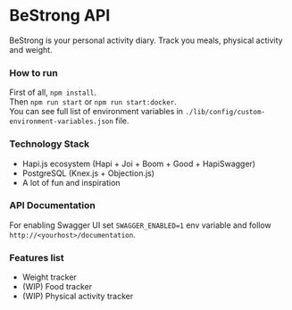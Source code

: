 # BeStrong API
BeStrong is your personal activity diary. Track you meals, physical activity and weight.

### How to run
First of all, `npm install`.  
Then `npm run start` or `npm run start:docker`.  
You can see full list of environment variables in `./lib/config/custom-environment-variables.json` file.

### Technology Stack
- Hapi.js ecosystem (Hapi + Joi + Boom + Good + HapiSwagger)
- PostgreSQL (Knex.js + Objection.js)
- A lot of fun and inspiration

### API Documentation
For enabling Swagger UI set `SWAGGER_ENABLED=1` env variable and follow `http://<yourhost>/documentation`.

### Features list
- Weight tracker
- (WIP) Food tracker
- (WIP) Physical activity tracker
